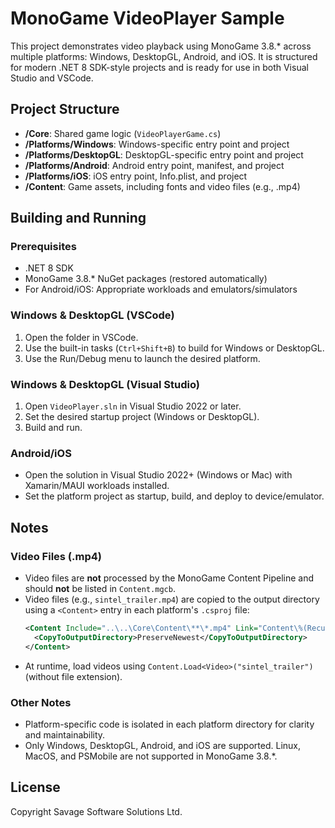 # MonoGame VideoPlayer Sample

This project demonstrates video playback using MonoGame 3.8.* across multiple platforms: Windows, DesktopGL, Android, and iOS. It is structured for modern .NET 8 SDK-style projects and is ready for use in both Visual Studio and VSCode.

## Project Structure

 - **/Core**: Shared game logic (`VideoPlayerGame.cs`)
 - **/Platforms/Windows**: Windows-specific entry point and project
 - **/Platforms/DesktopGL**: DesktopGL-specific entry point and project
 - **/Platforms/Android**: Android entry point, manifest, and project
 - **/Platforms/iOS**: iOS entry point, Info.plist, and project
 - **/Content**: Game assets, including fonts and video files (e.g., .mp4)

## Building and Running

### Prerequisites
- .NET 8 SDK
- MonoGame 3.8.* NuGet packages (restored automatically)
- For Android/iOS: Appropriate workloads and emulators/simulators

### Windows & DesktopGL (VSCode)
1. Open the folder in VSCode.
2. Use the built-in tasks (`Ctrl+Shift+B`) to build for Windows or DesktopGL.
3. Use the Run/Debug menu to launch the desired platform.

### Windows & DesktopGL (Visual Studio)
1. Open `VideoPlayer.sln` in Visual Studio 2022 or later.
2. Set the desired startup project (Windows or DesktopGL).
3. Build and run.

### Android/iOS
- Open the solution in Visual Studio 2022+ (Windows or Mac) with Xamarin/MAUI workloads installed.
- Set the platform project as startup, build, and deploy to device/emulator.

## Notes

### Video Files (.mp4)
- Video files are **not** processed by the MonoGame Content Pipeline and should **not** be listed in `Content.mgcb`.
- Video files (e.g., `sintel_trailer.mp4`) are copied to the output directory using a `<Content>` entry in each platform's `.csproj` file:
  ```xml
  <Content Include="..\..\Core\Content\**\*.mp4" Link="Content\%(RecursiveDir)%(Filename)%(Extension)">
    <CopyToOutputDirectory>PreserveNewest</CopyToOutputDirectory>
  </Content>
  ```
- At runtime, load videos using `Content.Load<Video>("sintel_trailer")` (without file extension).

### Other Notes
- Platform-specific code is isolated in each platform directory for clarity and maintainability.
- Only Windows, DesktopGL, Android, and iOS are supported. Linux, MacOS, and PSMobile are not supported in MonoGame 3.8.*.

## License
Copyright Savage Software Solutions Ltd.
